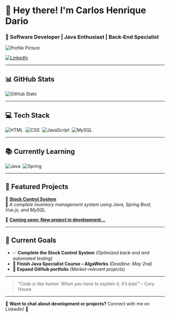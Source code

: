 # 👋 Hey there! I'm Carlos Henrique Dario  
### 🚀 Software Developer | Java Enthusiast | Back-End Specialist  

![Profile Picture](YOUR_IMAGE_URL_HERE)  

[![LinkedIn](https://img.shields.io/badge/-Carlos%20Henrique%20Dario-0077B5?style=for-the-badge&logo=linkedin&logoColor=white)](https://www.linkedin.com/in/carlos-henrique-batista-dario-9883671aa/)  

---

## 📊 GitHub Stats  

![GitHub Stats](https://github-readme-stats.vercel.app/api?username=carloshdario&show_icons=true&theme=radical)  

---

## 💻 Tech Stack  

<div style="display: flex; gap: 8px;">
  <img align="center" alt="HTML" src="https://img.shields.io/badge/HTML5-E34F26?style=for-the-badge&logo=html5&logoColor=white"/>
  <img align="center" alt="CSS" src="https://img.shields.io/badge/CSS3-1572B6?style=for-the-badge&logo=css3&logoColor=white"/>
  <img align="center" alt="JavaScript" src="https://img.shields.io/badge/JavaScript-F7DF1E?style=for-the-badge&logo=javascript&logoColor=black"/>
  <img align="center" alt="MySQL" src="https://img.shields.io/badge/MySQL-00758F?style=for-the-badge&logo=mysql&logoColor=white"/>
</div>

---

## 📚 Currently Learning  

<div style="display: flex; gap: 8px;">
  <img align="center" alt="Java" src="https://img.shields.io/badge/Java-ED8B00?style=for-the-badge&logo=openjdk&logoColor=white"/>
  <img align="center" alt="Spring" src="https://img.shields.io/badge/Spring-6DB33F?style=for-the-badge&logo=spring&logoColor=white"/>
</div>

---

## 🚀 Featured Projects  

🔹 **[Stock Control System](https://github.com/carloshdario/controle-estoque)**  
📌 *A complete inventory management system using Java, Spring Boot, Vue.js, and MySQL.*  

🔹 **[Coming soon: New project in development...]()**  

---

## 🎯 Current Goals  

- ✅ **Complete the Stock Control System** *(Optimized back-end and automated testing)*  
- 🎯 **Finish Java Specialist Course – AlgaWorks** *(Deadline: May 2nd)*  
- 🚀 **Expand GitHub portfolio** *(Market-relevant projects)*  

---

> *"Code is like humor. When you have to explain it, it’s bad."* – Cory House  

---

💬 **Want to chat about development or projects?** Connect with me on LinkedIn! 🚀  
